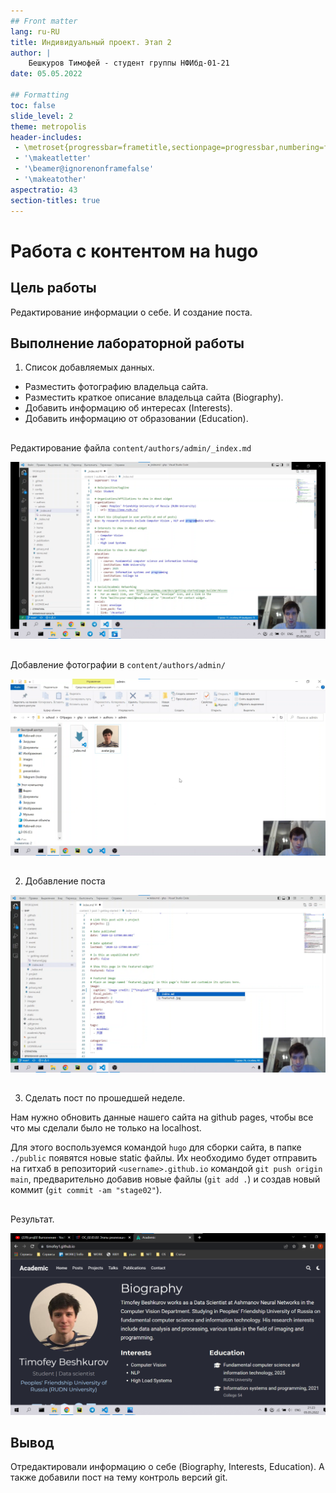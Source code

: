 ```yaml
---
## Front matter
lang: ru-RU
title: Индивидуальный проект. Этап 2
author: |
    Бешкуров Тимофей - студент группы НФИбд-01-21
date: 05.05.2022

## Formatting
toc: false
slide_level: 2
theme: metropolis
header-includes: 
 - \metroset{progressbar=frametitle,sectionpage=progressbar,numbering=fraction}
 - '\makeatletter'
 - '\beamer@ignorenonframefalse'
 - '\makeatother'
aspectratio: 43
section-titles: true
---
```


# Работа с контентом на hugo

## Цель работы

Редактирование информации о себе. И создание поста.

## Выполнение лабораторной работы

1. Список добавляемых данных.
- Разместить фотографию владельца сайта.
- Разместить краткое описание владельца сайта (Biography).
- Добавить информацию об интересах (Interests).
- Добавить информацию от образовании (Education).

##
Редактирование файла `content/authors/admin/_index.md`

![](../report/images/2.png)

## 

Добавление фотографии в `content/authors/admin/`

![](../report/images/1.png)

## 

2. Добавление поста

![](../report/images/3.png)

## 

3. Сделать пост по прошедшей неделе.

Нам нужно обновить данные нашего сайта на github pages, чтобы все что мы сделали было не только на localhost.

Для этого воспользуемся командой `hugo` для сборки сайта, в папке `./public` появятся новые static файлы. Их необходимо будет отправить на гитхаб в репозиторий `<username>.github.io` командой `git push origin main`, предварительно добавив новые файлы (`git add .`) и создав новый коммит (`git commit -am "stage02"`).

## 

Результат.

![](../report/images/4.png)

## Вывод

Отредактировали информацию о себе (Biography, Interests, Education). А также добавили пост на тему контроль версий git.
